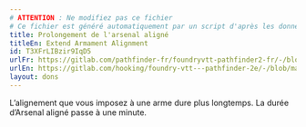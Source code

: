 ```yaml
---
# ATTENTION : Ne modifiez pas ce fichier
# Ce fichier est généré automatiquement par un script d'après les données du module Foundry VTT officiel et de sa traduction
title: Prolongement de l'arsenal aligné
titleEn: Extend Armament Alignment
id: T3XFrLIBzir9IqD5
urlFr: https://gitlab.com/pathfinder-fr/foundryvtt-pathfinder2-fr/-/blob/master/data/feats/T3XFrLIBzir9IqD5.htm
urlEn: https://gitlab.com/hooking/foundry-vtt---pathfinder-2e/-/blob/master/packs/data/feats.db/extend-armament-alignment.json
layout: dons
---
```

L’alignement que vous imposez à une arme dure plus longtemps. La durée d’Arsenal aligné passe à une minute.
